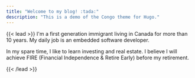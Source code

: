 ```yaml
---
title: "Welcome to my blog! :tada:"
description: "This is a demo of the Congo theme for Hugo."
---
```


{{< lead >}}
I'm a first generation immigrant living in Canada for more than 10 years. My daily job is an embedded software developer.

In my spare time, I like to learn investing and real estate. I believe I will achieve FIRE (Financial Independence & Retire Early) before my retirement.

{{< /lead >}}


